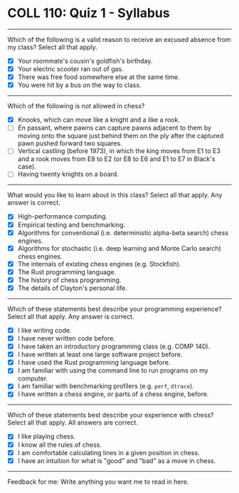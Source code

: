 # COLL 110: Quiz 1 - Syllabus

---

Which of the following is a valid reason to receive an excused absence from my class?
Select all that apply.

- [x] Your roommate's cousin's goldfish's birthday.
- [x] Your electric scooter ran out of gas.
- [x] There was free food somewhere else at the same time.
- [x] You were hit by a bus on the way to class.

---

Which of the following is _not_ allowed in chess?

- [x] Knooks, which can move like a knight and a like a rook.
- [ ] En passant, where pawns can capture pawns adjacent to them by moving onto the square just
      behind them on the ply after the captured pawn pushed forward two squares.
- [ ] Vertical castling (before 1973), in which the king moves from E1 to E3 and a rook moves from
      E8 to E2 (or E8 to E6 and E1 to E7 in Black's case).
- [ ] Having twenty knights on a board.

---

What would you like to learn about in this class?
Select all that apply.
Any answer is correct.

- [x] High-performance computing.
- [x] Empirical testing and benchmarking.
- [x] Algorithms for conventional (i.e. deterministic alpha-beta search) chess engines.
- [x] Algorithms for stochastic (i.e. deep learning and Monte Carlo search) chess engines.
- [x] The internals of existing chess engines (e.g. Stockfish).
- [x] The Rust programming language.
- [x] The history of chess programming.
- [x] The details of Clayton's personal life.

---

Which of these statements best describe your programming experience?
Select all that apply.
Any answer is correct.

- [x] I like writing code.
- [x] I have never written code before.
- [x] I have taken an introductory programming class (e.g. COMP 140).
- [x] I have written at least one large software project before.
- [x] I have used the Rust programming language before.
- [x] I am familiar with using the command line to run programs on my computer.
- [x] I am familiar with benchmarking profilers (e.g. `perf`, `dtrace`).
- [x] I have written a chess engine, or parts of a chess engine, before.

---

Which of these statements best describe your experience with chess?
Select all that apply.
All answers are correct.

- [x] I like playing chess.
- [x] I know all the rules of chess.
- [x] I am comfortable calculating lines in a given position in chess.
- [x] I have an intuition for what is "good" and "bad" as a move in chess.

---

Feedback for me: Write anything you want me to read in here.

